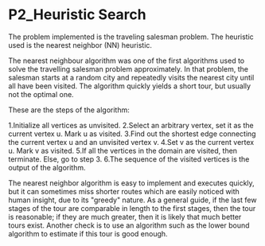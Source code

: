 # P2_Heuristic Search

The problem implemented is the traveling salesman problem. The heuristic used is the nearest neighbor (NN) heuristic.

The nearest neighbour algorithm was one of the first algorithms used to solve the travelling salesman problem approximately. In that problem, the salesman starts at a random city and repeatedly visits the nearest city until all have been visited. The algorithm quickly yields a short tour, but usually not the optimal one.

These are the steps of the algorithm:

1.Initialize all vertices as unvisited.
2.Select an arbitrary vertex, set it as the current vertex u. Mark u as visited.
3.Find out the shortest edge connecting the current vertex u and an unvisited vertex v.
4.Set v as the current vertex u. Mark v as visited.
5.If all the vertices in the domain are visited, then terminate. Else, go to step 3.
6.The sequence of the visited vertices is the output of the algorithm.

The nearest neighbor algorithm is easy to implement and executes quickly, but it can sometimes miss shorter routes which are easily noticed with human insight, due to its "greedy" nature. As a general guide, if the last few stages of the tour are comparable in length to the first stages, then the tour is reasonable; if they are much greater, then it is likely that much better tours exist. Another check is to use an algorithm such as the lower bound algorithm to estimate if this tour is good enough.
